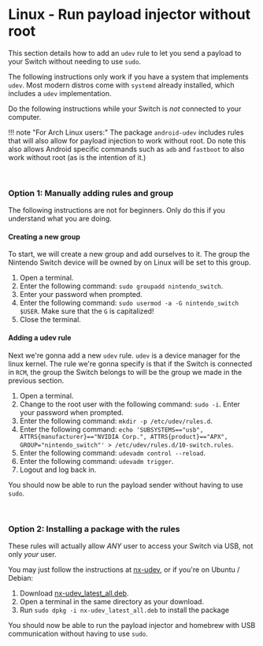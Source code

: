 # Linux - Run payload injector without root

This section details how to add an `udev` rule to let you send a payload to your Switch without needing to use `sudo`.

The following instructions only work if you have a system that implements `udev`. Most modern distros come with `systemd` already installed, which includes a `udev` implementation.

Do the following instructions while your Switch is _not_ connected to your computer.

!!! note "For Arch Linux users:"
    The package `android-udev` includes rules that will also allow for payload injection to work without root. Do note this also allows Android specific commands such as `adb` and `fastboot` to also work without root (as is the intention of it.)

&nbsp;

### **Option 1: Manually adding rules and group**

The following instructions are not for beginners. Only do this if you understand what you are doing.

#### **Creating a new group**

To start, we will create a new group and add ourselves to it. The group the Nintendo Switch device will be owned by on Linux will be set to this group.

1. Open a terminal.
1. Enter the following command: `sudo groupadd nintendo_switch`.
1. Enter your password when prompted.
1. Enter the following command: `sudo usermod -a -G nintendo_switch $USER`. Make sure that the `G` is capitalized!
1. Close the terminal.

#### **Adding a udev rule**

Next we're gonna add a new `udev` rule. `udev` is a device manager for the linux kernel. The rule we're gonna specify is that if the Switch is connected in `RCM`, the group the Switch belongs to will be the group we made in the previous section.

1. Open a terminal.
1. Change to the root user with the following command: `sudo -i`. Enter your password when prompted.
1. Enter the following command: `mkdir -p /etc/udev/rules.d`.
1. Enter the following command: `echo 'SUBSYSTEMS=="usb", ATTRS{manufacturer}=="NVIDIA Corp.", ATTRS{product}=="APX", GROUP="nintendo_switch"' > /etc/udev/rules.d/10-switch.rules`.
1. Enter the following command: `udevadm control --reload`.
1. Enter the following command: `udevadm trigger`.
1. Logout and log back in.

You should now be able to run the payload sender without having to use `sudo`.

&nbsp;

### **Option 2: Installing a package with the rules**

These rules will actually allow _ANY_ user to access your Switch via USB, not only _your_ user.

You may just follow the instructions at <a href="https://github.com/pheki/nx-udev" target="_blank">nx-udev</a>, or if you're on Ubuntu / Debian:

1. Download <a href="https://github.com/pheki/nx-udev/releases/latest/download/nx-udev_latest_all.deb
" target="_blank">nx-udev_latest_all.deb</a>.
1. Open a terminal in the same directory as your download.
1. Run `sudo dpkg -i nx-udev_latest_all.deb` to install the package

You should now be able to run the payload injector and homebrew with USB communication without having to use `sudo`.
